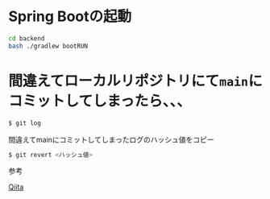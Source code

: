 # Spring Bootの起動
```bash
cd backend
bash ./gradlew bootRUN
```

# 間違えてローカルリポジトリにて`main`にコミットしてしまったら、、、
```bash
$ git log
```

間違えてmainにコミットしてしまったログのハッシュ値をコピー

```bash
$ git revert <ハッシュ値>
```
参考

[Qiita](https://qiita.com/Ayumu-y/items/89bf8a91c048734d827e)
